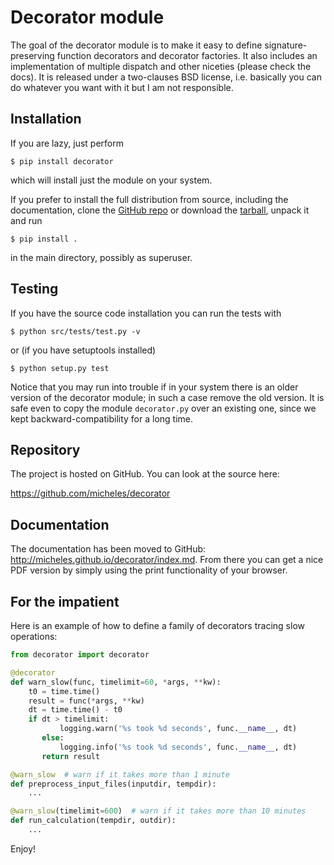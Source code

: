 Decorator module
=================

The goal of the decorator module is to make it easy to define
signature-preserving function decorators and decorator factories.
It also includes an implementation of multiple dispatch and other niceties
(please check the docs). It is released under a two-clauses
BSD license, i.e. basically you can do whatever you want with it but I am not
responsible.

Installation
-------------

If you are lazy, just perform

``$ pip install decorator``

which will install just the module on your system.

If you prefer to install the full distribution from source, including
the documentation, clone the [GitHub repo](
https://github.com/micheles/decorator) or download the
[tarball](http://pypi.python.org/pypi/decorator), unpack it and run

``$ pip install .``

in the main directory, possibly as superuser.

Testing
--------

If you have the source code installation you can run the tests with

``$ python src/tests/test.py -v``

or (if you have setuptools installed)

``$ python setup.py test``

Notice that you may run into trouble if in your system there
is an older version of the decorator module; in such a case remove the
old version. It is safe even to copy the module `decorator.py` over
an existing one, since we kept backward-compatibility for a long time.

Repository
---------------

The project is hosted on GitHub. You can look at the source here:

https://github.com/micheles/decorator

Documentation
---------------

The documentation has been moved to GitHub:
http://micheles.github.io/decorator/index.md.
From there you can get a nice PDF version by simply using the print
functionality of your browser.

For the impatient
-----------------

Here is an example of how to define a family of decorators tracing slow
operations:

```python
from decorator import decorator

@decorator
def warn_slow(func, timelimit=60, *args, **kw):
    t0 = time.time()
    result = func(*args, **kw)
    dt = time.time() - t0
    if dt > timelimit:
           logging.warn('%s took %d seconds', func.__name__, dt)
       else:
           logging.info('%s took %d seconds', func.__name__, dt)
       return result

@warn_slow  # warn if it takes more than 1 minute
def preprocess_input_files(inputdir, tempdir):
    ...

@warn_slow(timelimit=600)  # warn if it takes more than 10 minutes
def run_calculation(tempdir, outdir):
    ...
```

Enjoy!
